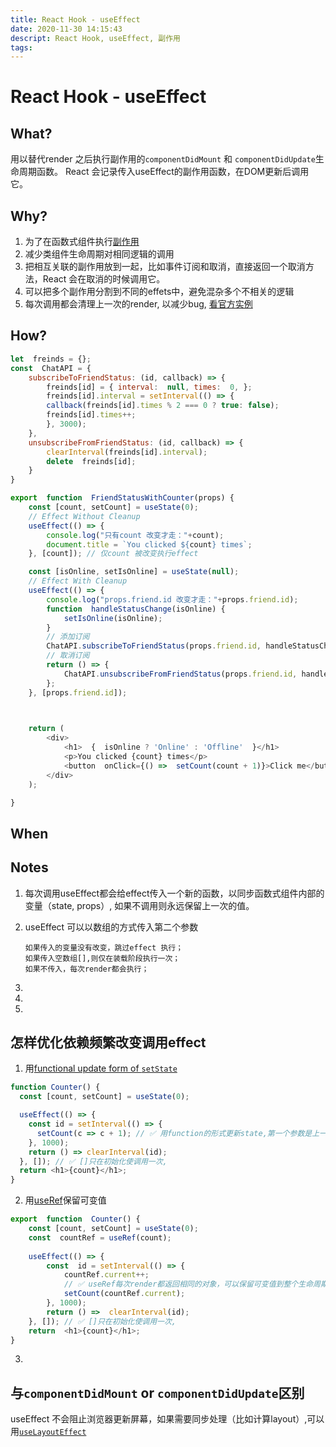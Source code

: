 ```yaml
---
title: React Hook - useEffect
date: 2020-11-30 14:15:43
descript: React Hook, useEffect, 副作用
tags:
---
```


# React Hook - useEffect

## What?
用以替代render 之后执行副作用的`componentDidMount` 和 `componentDidUpdate`生命周期函数。
React 会记录传入useEffect的副作用函数，在DOM更新后调用它。 

## Why?
 1. 为了在函数式组件执行[副作用](./SideEffect)
 2. 减少类组件生命周期对相同逻辑的调用
 3. 把相互关联的副作用放到一起，比如事件订阅和取消，直接返回一个取消方法，React 会在取消的时候调用它。
 4. 可以把多个副作用分割到不同的effets中，避免混杂多个不相关的逻辑
 5. 每次调用都会清理上一次的render, 以减少bug, [看官方实例](https://reactjs.org/docs/hooks-effect.html#explanation-why-effects-run-on-each-update)

## How?
```js
let  freinds = {};
const  ChatAPI = {
	subscribeToFriendStatus: (id, callback) => {
		freinds[id] = { interval:  null, times:  0, };
		freinds[id].interval = setInterval(() => {
		callback(freinds[id].times % 2 === 0 ? true: false);
		freinds[id].times++;
		}, 3000);
	},
	unsubscribeFromFriendStatus: (id, callback) => {
		clearInterval(freinds[id].interval);
		delete  freinds[id];
	}
}

export  function  FriendStatusWithCounter(props) {
	const [count, setCount] = useState(0);
	// Effect Without Cleanup
	useEffect(() => {
		console.log("只有count 改变才走："+count);
		document.title = `You clicked ${count} times`;
	}, [count]); // 仅count 被改变执行effect

	const [isOnline, setIsOnline] = useState(null);
	// Effect With Cleanup
	useEffect(() => {
		console.log("props.friend.id 改变才走："+props.friend.id);
		function  handleStatusChange(isOnline) {
			setIsOnline(isOnline);
		}
		// 添加订阅
		ChatAPI.subscribeToFriendStatus(props.friend.id, handleStatusChange);
		// 取消订阅
		return () => {
			ChatAPI.unsubscribeFromFriendStatus(props.friend.id, handleStatusChange);
		};
	}, [props.friend.id]);

  

	return (
		<div>
			<h1>  {  isOnline ? 'Online' : 'Offline'  }</h1>
			<p>You clicked {count} times</p>
			<button  onClick={() =>  setCount(count + 1)}>Click me</button>
		</div>
	);

}
```

## When

## Notes
 1. 每次调用useEffect都会给effect传入一个新的函数，以同步函数式组件内部的变量（state, props）, 如果不调用则永远保留上一次的值。
 2. useEffect 可以以数组的方式传入第二个参数
     
        如果传入的变量没有改变，跳过effect 执行；
        如果传入空数组[],则仅在装载阶段执行一次；
        如果不传入，每次render都会执行；
 3. 
 4. 
 5. 

## 怎样优化依赖频繁改变调用effect
1. 用[functional update form of  `setState`](https://reactjs.org/docs/hooks-reference.html#functional-updates)
```js
function Counter() {
  const [count, setCount] = useState(0);

  useEffect(() => {
    const id = setInterval(() => {
      setCount(c => c + 1); // ✅ 用function的形式更新state,第一个参数是上一次的state
    }, 1000);
    return () => clearInterval(id);
  }, []); // ✅ []只在初始化使调用一次,
  return <h1>{count}</h1>;
}
```
2. 用[useRef](./UseRef)保留可变值
```js
export  function  Counter() {
	const [count, setCount] = useState(0);
	const  countRef = useRef(count);
	
	useEffect(() => {
		const  id = setInterval(() => {
			countRef.current++;
			// ✅ useRef每次render都返回相同的对象，可以保留可变值到整个生命周期
			setCount(countRef.current); 
		}, 1000);
		return () =>  clearInterval(id);
	}, []); // ✅ []只在初始化使调用一次,
	return  <h1>{count}</h1>;
}
```
3. 


## 与`componentDidMount` or `componentDidUpdate`区别
useEffect 不会阻止浏览器更新屏幕，如果需要同步处理（比如计算layout）,可以用[`useLayoutEffect`](./UseLayoutEffect)
 
 


